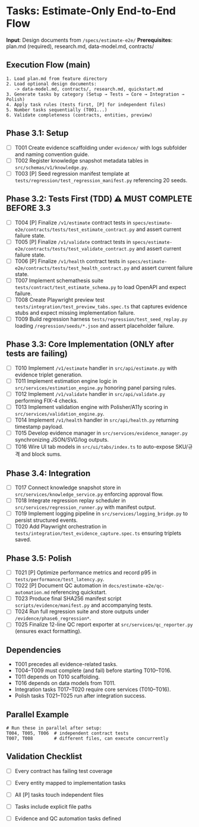 ﻿<!-- NO-EVIDENCE-NO-ACTION | NO-SOLO | POLICY-FIRST -->
# Tasks: Estimate-Only End-to-End Flow

**Input**: Design documents from `/specs/estimate-e2e/`
**Prerequisites**: plan.md (required), research.md, data-model.md, contracts/

## Execution Flow (main)
```
1. Load plan.md from feature directory
2. Load optional design documents:
   -> data-model.md, contracts/, research.md, quickstart.md
3. Generate tasks by category (Setup → Tests → Core → Integration → Polish)
4. Apply task rules (tests first, [P] for independent files)
5. Number tasks sequentially (T001...)
6. Validate completeness (contracts, entities, preview)
```

## Phase 3.1: Setup
- [ ] T001 Create evidence scaffolding under `evidence/` with logs subfolder and naming convention guide.
- [ ] T002 Register knowledge snapshot metadata tables in `src/schemas/v1/knowledge.py`.
- [ ] T003 [P] Seed regression manifest template at `tests/regression/test_regression_manifest.py` referencing 20 seeds.

## Phase 3.2: Tests First (TDD) ⚠️ MUST COMPLETE BEFORE 3.3
- [ ] T004 [P] Finalize `/v1/estimate` contract tests in `specs/estimate-e2e/contracts/tests/test_estimate_contract.py` and assert current failure state.
- [ ] T005 [P] Finalize `/v1/validate` contract tests in `specs/estimate-e2e/contracts/tests/test_validate_contract.py` and assert current failure state.
- [ ] T006 [P] Finalize `/v1/health` contract tests in `specs/estimate-e2e/contracts/tests/test_health_contract.py` and assert current failure state.
- [ ] T007 Implement schemathesis suite `tests/contract/test_estimate_schema.py` to load OpenAPI and expect failure.
- [ ] T008 Create Playwright preview test `tests/integration/test_preview_tabs.spec.ts` that captures evidence stubs and expect missing implementation failure.
- [ ] T009 Build regression harness `tests/regression/test_seed_replay.py` loading `/regression/seeds/*.json` and assert placeholder failure.

## Phase 3.3: Core Implementation (ONLY after tests are failing)
- [ ] T010 Implement `/v1/estimate` handler in `src/api/estimate.py` with evidence triplet generation.
- [ ] T011 Implement estimation engine logic in `src/services/estimation_engine.py` honoring panel parsing rules.
- [ ] T012 Implement `/v1/validate` handler in `src/api/validate.py` performing FIX-4 checks.
- [ ] T013 Implement validation engine with Polisher/A11y scoring in `src/services/validation_engine.py`.
- [ ] T014 Implement `/v1/health` handler in `src/api/health.py` returning timestamp payload.
- [ ] T015 Develop evidence manager in `src/services/evidence_manager.py` synchronizing JSON/SVG/log outputs.
- [ ] T016 Wire UI tab models in `src/ui/tabs/index.ts` to auto-expose SKU/규격 and block sums.

## Phase 3.4: Integration
- [ ] T017 Connect knowledge snapshot store in `src/services/knowledge_service.py` enforcing approval flow.
- [ ] T018 Integrate regression replay scheduler in `src/services/regression_runner.py` with manifest output.
- [ ] T019 Implement logging pipeline in `src/services/logging_bridge.py` to persist structured events.
- [ ] T020 Add Playwright orchestration in `tests/integration/test_evidence_capture.spec.ts` ensuring triplets saved.

## Phase 3.5: Polish
- [ ] T021 [P] Optimize performance metrics and record p95 in `tests/performance/test_latency.py`.
- [ ] T022 [P] Document QC automation in `docs/estimate-e2e/qc-automation.md` referencing quickstart.
- [ ] T023 Produce final SHA256 manifest script `scripts/evidence/manifest.py` and accompanying tests.
- [ ] T024 Run full regression suite and store outputs under `/evidence/phase6_regression*`.
- [ ] T025 Finalize 12-line QC report exporter at `src/services/qc_reporter.py` (ensures exact formatting).

## Dependencies
- T001 precedes all evidence-related tasks.
- T004–T009 must complete (and fail) before starting T010–T016.
- T011 depends on T010 scaffolding.
- T016 depends on data models from T011.
- Integration tasks T017–T020 require core services (T010–T016).
- Polish tasks T021–T025 run after integration success.

## Parallel Example
```
# Run these in parallel after setup:
T004, T005, T006  # independent contract tests
T007, T008        # different files, can execute concurrently
```

## Validation Checklist
- [ ] Every contract has failing test coverage
- [ ] Every entity mapped to implementation tasks
- [ ] All [P] tasks touch independent files
- [ ] Tasks include explicit file paths
- [ ] Evidence and QC automation tasks defined

